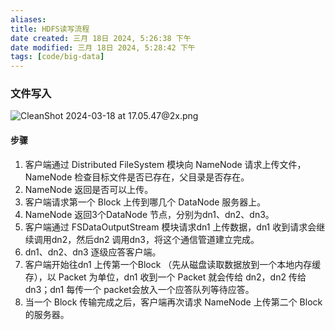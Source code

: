 ```yaml
---
aliases: 
title: HDFS读写流程
date created: 三月 18日 2024, 5:26:38 下午
date modified: 三月 18日 2024, 5:28:42 下午
tags: [code/big-data]
---
```

### 文件写入
![CleanShot 2024-03-18 at 17.05.47@2x.png](https://typora-tes.oss-cn-shanghai.aliyuncs.com/picgo/CleanShot%202024-03-18%20at%2017.05.47%402x.png)
#### 步骤
1. 客户端通过 Distributed FileSystem 模块向 NameNode 请求上传文件，NameNode 检查目标文件是否已存在，父目录是否存在。
2. NameNode 返回是否可以上传。
3. 客户端请求第一个 Block 上传到哪几个 DataNode 服务器上。
4. NameNode 返回3个DataNode 节点，分别为dn1、dn2、dn3。
5. 客户端通过 FSDataOutputStream 模块请求dn1 上传数据，dn1 收到请求会继续调用dn2，然后dn2 调用dn3，将这个通信管道建立完成。
6. dn1、dn2、dn3 逐级应答客户端。
7. 客户端开始往dn1 上传第一个Block （先从磁盘读取数据放到一个本地内存缓存），以 Packet 为单位，dn1 收到一个 Packet 就会传给 dn2，dn2 传给 dn3；dn1 每传一个 packet会放入一个应答队列等待应答。
8. 当一个 Block 传输完成之后，客户端再次请求 NameNode 上传第二个 Block 的服务器。